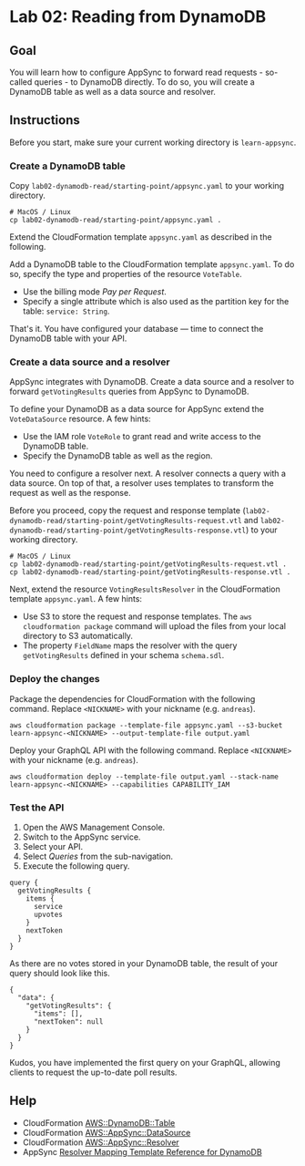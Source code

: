 # Lab 02: Reading from DynamoDB

## Goal

You will learn how to configure AppSync to forward read requests - so-called queries - to DynamoDB directly. To do so, you will create a DynamoDB table as well as a data source and resolver.

## Instructions

Before you start, make sure your current working directory is  `learn-appsync`.

### Create a DynamoDB table

Copy `lab02-dynamodb-read/starting-point/appsync.yaml` to your working directory.

```
# MacOS / Linux
cp lab02-dynamodb-read/starting-point/appsync.yaml .
```
Extend the CloudFormation template `appsync.yaml` as described in the following.

Add a DynamoDB table to the CloudFormation template `appsync.yaml`. To do so, specify the type and properties of the resource `VoteTable`.

* Use the billing mode *Pay per Request*.
* Specify a single attribute which is also used as the partition key for the table: `service: String`.

That's it. You have configured your database — time to connect the DynamoDB table with your API.

### Create a data source and a resolver

AppSync integrates with DynamoDB. Create a data source and a resolver to forward `getVotingResults` queries from AppSync to DynamoDB.

To define your DynamoDB as a data source for AppSync extend the `VoteDataSource` resource. A few hints:

* Use the IAM role `VoteRole` to grant read and write access to the DynamoDB table.
* Specify the DynamoDB table as well as the region.

You need to configure a resolver next. A resolver connects a query with a data source. On top of that, a resolver uses templates to transform the request as well as the response.

Before you proceed, copy the request and response template (`lab02-dynamodb-read/starting-point/getVotingResults-request.vtl` and `lab02-dynamodb-read/starting-point/getVotingResults-response.vtl`) to your working directory.

```
# MacOS / Linux
cp lab02-dynamodb-read/starting-point/getVotingResults-request.vtl .
cp lab02-dynamodb-read/starting-point/getVotingResults-response.vtl .
```

Next, extend the resource `VotingResultsResolver` in the CloudFormation template `appsync.yaml`. A few hints:

* Use S3 to store the request and response templates. The `aws cloudformation package` command will upload the files from your local directory to S3 automatically.
* The property `FieldName` maps the resolver with the query `getVotingResults` defined in your schema `schema.sdl`.

### Deploy the changes

Package the dependencies for CloudFormation with the following command. Replace `<NICKNAME>` with your nickname (e.g. `andreas`).

```
aws cloudformation package --template-file appsync.yaml --s3-bucket learn-appsync-<NICKNAME> --output-template-file output.yaml
```

Deploy your GraphQL API with the following command. Replace `<NICKNAME>` with your nickname (e.g. `andreas`).

```
aws cloudformation deploy --template-file output.yaml --stack-name learn-appsync-<NICKNAME> --capabilities CAPABILITY_IAM
```

### Test the API

1. Open the AWS Management Console.
1. Switch to the AppSync service.
1. Select your API.
1. Select *Queries* from the sub-navigation.
1. Execute the following query.

```
query {
  getVotingResults {
    items {
      service
      upvotes
    }
    nextToken
  }
}
```

As there are no votes stored in your DynamoDB table, the result of your query should look like this.

```
{
  "data": {
    "getVotingResults": {
      "items": [],
      "nextToken": null
    }
  }
}
```

Kudos, you have implemented the first query on your GraphQL, allowing clients to request the up-to-date poll results.

## Help

* CloudFormation [AWS::DynamoDB::Table](https://docs.aws.amazon.com/AWSCloudFormation/latest/UserGuide/aws-resource-dynamodb-table.html)
* CloudFormation [AWS::AppSync::DataSource](https://docs.aws.amazon.com/AWSCloudFormation/latest/UserGuide/aws-resource-appsync-datasource.html)
* CloudFormation [AWS::AppSync::Resolver](https://docs.aws.amazon.com/AWSCloudFormation/latest/UserGuide/aws-resource-appsync-resolver.html)
* AppSync [Resolver Mapping Template Reference for DynamoDB](https://docs.aws.amazon.com/appsync/latest/devguide/resolver-mapping-template-reference-dynamodb.html)
